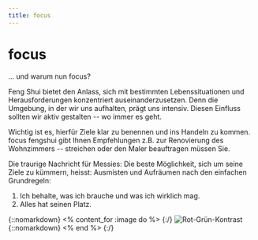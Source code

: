 ```yaml
---
title: focus
---
```


# focus

... und warum nun focus?

Feng Shui bietet den Anlass, sich mit bestimmten Lebenssituationen und Herausforderungen konzentriert auseinanderzusetzen. Denn die Umgebung, in der wir uns aufhalten, prägt uns intensiv. Diesen Einfluss sollten wir aktiv gestalten -- wo immer es geht.

Wichtig ist es, hierfür Ziele klar zu benennen und ins Handeln zu kommen. focus fengshui gibt Ihnen Empfehlungen z.B. zur Renovierung des Wohnzimmers -- streichen oder den Maler beauftragen müssen Sie.

Die traurige Nachricht für Messies: Die beste Möglichkeit, sich um seine Ziele zu kümmern, heisst: Ausmisten und Aufräumen nach den einfachen Grundregeln:

1. Ich behalte, was ich brauche und was ich wirklich mag.
2. Alles hat seinen Platz.

{::nomarkdown}
<% content_for :image do %>
{:/}
![Rot-Grün-Kontrast](/images/rotgruenkontrast.jpg)
{::nomarkdown}
<% end %>
{:/}
